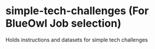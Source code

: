 # simple-tech-challenges (For BlueOwl Job selection)
Holds instructions and datasets for simple tech challenges


